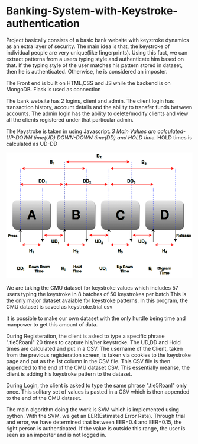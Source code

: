 # Banking-System-with-Keystroke-authentication

Project basically consists of a basic bank website with keystroke dynamics as an extra layer of security.
The main idea is that, the keystroke of individual people are very unique(like fingerprints). Using this fact, we can extract patterns from a users typing style and authenticate him based on that. If the typing style of the user matches his pattern stored in dataset, then he is authenticated. Otherwise, he is considered an imposter.

The Front end is built on HTML,CSS and JS while the backend is on MongoDB. Flask is used as connection

The bank website has 2 logins, client and admin. The client login has transaction history, account details and the ability to transfer funds between accounts. The admin login has the ability to delete/modify clients and view all the clients registered under that particular admin.

The Keystroke is taken in using Javascript.
*3 Main Values are calculated-   UP-DOWN time(UD)    DOWN-DOWN time(DD) and HOLD time.*
HOLD times is calculated as UD-DD

![Image of Keystroke Times](https://github.com/VaibhavBhandari2999/Banking-System-with-Keystroke-authentication/blob/master/static/img/timing_explanation.png)


We are taking the CMU dataset for keystroke values which includes 57 users typing the keystroke in 8 batches of 50 keystrokes per batch.This is the only major dataset avaiable for keystroke patterns. In this program, the CMU dataset is saved as keystroke.trial.csv

It is possible to make our own dataset with the only hurdle being time and manpower to get this amount of data.

During Registeration, the client is asked to type a specific phrase ".tie5Roanl" 20 times to capture his/her keystroke. 
The UD,DD and Hold times are calculated and put in a CSV. The username of the Client, taken from the previous registeration screen, is taken via cookies to the keystroke page and put as the 1st column in the CSV file. This CSV file is then appended to the end of the CMU dataset CSV. This essentially meanse, the client is adding his keystroke pattern to the dataset.

During Login, the client is asked to type the same phrase ".tie5Roanl" only once. This solitary set of values is pasted in a CSV which is then appended to the end of the CMU dataset.

The main algorithm doing the work is SVM which is implemented using python. With the SVM, we get an EER(Estimated Error Rate). 
Through trial and error, we have determined that between EER=0.4 and EER=0.15, the right person is authenticated. If the value is outside this range, the user is seen as an imposter and is not logged in.
